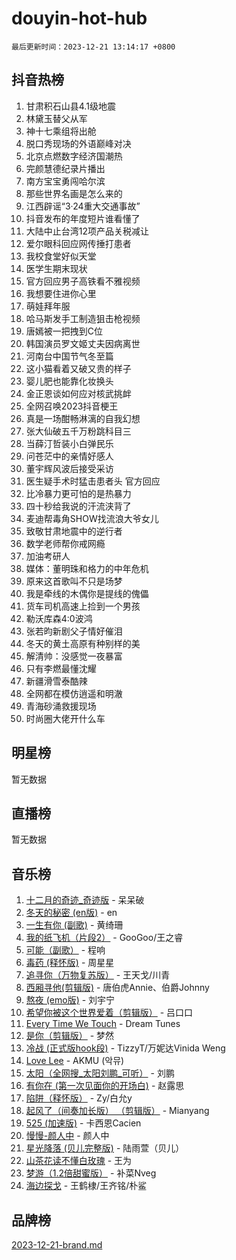 # douyin-hot-hub

`最后更新时间：2023-12-21 13:14:17 +0800`

## 抖音热榜

1. 甘肃积石山县4.1级地震
1. 林黛玉替父从军
1. 神十七乘组将出舱
1. 脱口秀现场的外语巅峰对决
1. 北京点燃数字经济国潮热
1. 完颜慧德纪录片播出
1. 南方宝宝勇闯哈尔滨
1. 那些世界名画是怎么来的
1. 江西辟谣“3·24重大交通事故”
1. 抖音发布的年度短片谁看懂了
1. 大陆中止台湾12项产品关税减让
1. 爱尔眼科回应网传捶打患者
1. 我校食堂好似天堂
1. 医学生期末现状
1. 官方回应男子高铁看不雅视频
1. 我想要住进你心里
1. 萌娃拜年服
1. 哈马斯发手工制造狙击枪视频
1. 唐嫣被一把拽到C位
1. 韩国演员罗文姬丈夫因病离世
1. 河南台中国节气冬至篇
1. 这小猫看着又破又贵的样子
1. 婴儿肥也能靠化妆换头
1. 金正恩谈如何应对核武挑衅
1. 全网召唤2023抖音梗王
1. 真是一场酣畅淋漓的自我幻想
1. 张大仙破五千万粉跳科目三
1. 当薛汀哲装小白弹民乐
1. 问苍茫中的亲情好感人
1. 董宇辉风波后接受采访
1. 医生疑手术时猛击患者头 官方回应
1. 比冷暴力更可怕的是热暴力
1. 四十秒给我说的汗流浃背了
1. 麦迪帮毒角SHOW找流浪大爷女儿
1. 致敬甘肃地震中的逆行者
1. 数学老师帮你戒网瘾
1. 加油考研人
1. 媒体：董明珠和格力的中年危机
1. 原来这首歌叫不只是场梦
1. 我是牵线的木偶你是提线的傀儡
1. 货车司机高速上捡到一个男孩​
1. 勒沃库森4:0波鸿
1. 张若昀新剧父子情好催泪
1. 冬天的黄土高原有种别样的美
1. 解清帅：没感觉一夜暴富
1. 只有李燃最懂沈耀
1. 新疆滑雪泰酷辣
1. 全网都在模仿逍遥和明澈
1. 青海砂涌救援现场
1. 时尚圈大佬开什么车

## 明星榜

暂无数据

## 直播榜

暂无数据

## 音乐榜

1. [十二月的奇迹_奇迹版](https://sf6-cdn-tos.douyinstatic.com/obj/tos-cn-ve-2774/oMslvA9FBzGMGHnyUuoiiUjtIAXfMz6tzwByW8) - 呆呆破
1. [冬天的秘密 (en版)](https://sf6-cdn-tos.douyinstatic.com/obj/tos-cn-ve-2774/okIuMHDdzyf3FjGK4Lphe1vfHcQaPIHAg0Z4CR) - en
1. [一生有你 (副歌)](https://sf6-cdn-tos.douyinstatic.com/obj/tos-cn-ve-2774/o8xzM8HLaQzgMiJ96FKAWCenIuzkFpfClDdmeW) - 黄绮珊
1. [我的纸飞机（片段2）](https://sf3-cdn-tos.douyinstatic.com/obj/tos-cn-ve-2774/oM2ZrKcg2CD5AeRB2gkeXOFB1IxAGJdZPazYHf) - GooGoo/王之睿
1. [可能（副歌）](https://sf6-cdn-tos.douyinstatic.com/obj/tos-cn-ve-2774/cde1731888894259b333569393c2fb51) - 程响
1. [毒药 (释怀版)](https://sf6-cdn-tos.douyinstatic.com/obj/tos-cn-ve-2774/oYILMEAzspdZBIzy4frJNB8ZHPHWAhiwowd4Ad) - 周星星
1. [追寻你（万物复苏版）](https://sf6-cdn-tos.douyinstatic.com/obj/tos-cn-ve-2774/oYeAZJsbjIDit9APmBg8u6uDUQnHmoCf3gbo74) - 王天戈/川青
1. [西厢寻他(剪辑版)](https://sf3-cdn-tos.douyinstatic.com/obj/tos-cn-ve-2774/oUsAVfAQKlRNxEv5qxvIB8o5qmIWUcXbzJKJhw) - 唐伯虎Annie、伯爵Johnny
1. [熬夜 (emo版)](https://sf6-cdn-tos.douyinstatic.com/obj/tos-cn-ve-2774/ocQZvZErLThAfNQOtBZ178gQDfCDFBL9iB5lvY) - 刘宇宁
1. [希望你被这个世界爱着（剪辑版）](https://sf6-cdn-tos.douyinstatic.com/obj/tos-cn-ve-2774/oo4H3BfEygN7l7bQaMBOZHCQ1eI4FqtED5skQ2) - 吕口口
1. [Every Time We Touch](https://sf3-cdn-tos.douyinstatic.com/obj/tos-cn-ve-2774/ogN6lUKQeBBfEVhIOMikG1CcJjugxk1tztZyhP) - Dream Tunes
1. [是你（剪辑版）](https://sf6-cdn-tos.douyinstatic.com/obj/tos-cn-ve-2774/46019dae783c4c969944217fe1cfafc4) - 梦然
1. [冷战 (正式版hook段)](https://sf3-cdn-tos.douyinstatic.com/obj/tos-cn-ve-2774/oMuEoiBasWApEMVDgNiI8VAByNmwo5J0pyf8Yx) - TizzyT/万妮达Vinida Weng
1. [Love Lee](https://sf3-cdn-tos.douyinstatic.com/obj/tos-cn-ve-2774/o05GbkJGbCBTdDnMtB0fwOYgkeZp23vrWQDQBS) - AKMU (악뮤)
1. [太阳（全网搜_太阳刘鹏_可听）](https://sf6-cdn-tos.douyinstatic.com/obj/tos-cn-ve-2774/ogWbyIQnlBFImVbeDocRdCIYtBHlbJXgfZMvgz) - 刘鹏
1. [有你在 (第一次见面你的开场白)](https://sf3-cdn-tos.douyinstatic.com/obj/tos-cn-ve-2774/oAthrQ3ClJBfI57uBoFEgNDYtNCZ0TSYQQfxQ0) - 赵露思
1. [陷阱（释怀版）](https://sf3-cdn-tos.douyinstatic.com/obj/tos-cn-ve-2774/oE8C21LeZrzKLDFfQYgMzx4GAIHageG5IzayY7) - Zy/白允y
1. [起风了（间奏加长版） （剪辑版）](https://sf3-cdn-tos.douyinstatic.com/obj/tos-cn-ve-2774/8a927fdf26bc49e0ada58e80d57cf030) - Mianyang
1. [525 (加速版)](https://sf3-cdn-tos.douyinstatic.com/obj/tos-cn-ve-2774/oIfKCtqfDyP8Vc9FpAPgWMyezT6LnDT1abRwGg) - 卡西恩Cacien
1. [慢慢-颜人中](https://sf6-cdn-tos.douyinstatic.com/obj/tos-cn-ve-2774/ocjHNfBXdBxQNC8ZGAeoLMFTUgtBg8bkExunDC) - 颜人中
1. [星光降落 (贝儿完整版)](https://sf3-cdn-tos.douyinstatic.com/obj/tos-cn-ve-2774/okwB9hAwyAtsFFkFBzAX1hOOfQuIoMNs0W2Mwr) - 陆雨萱（贝儿）
1. [山茶花读不懂白玫瑰](https://sf3-cdn-tos.douyinstatic.com/obj/tos-cn-ve-2774/osfn8B7DktrRHEPJgPCfDbw7QDQEkwC16BxZg9) - 王为
1. [梦游（1.2倍甜蜜版）](https://sf3-cdn-tos.douyinstatic.com/obj/tos-cn-ve-2774/o4gyAUm8hwufoEABmwVIiQtHsFuGzAEEWtNMzo) - 补菜Nveg
1. [海边探戈](https://sf6-cdn-tos.douyinstatic.com/obj/tos-cn-ve-2774/os9gE0VQCGqt6VQkZDyBBYvfSDY0QFe3vVmubn) - 王鹤棣/王齐铭/朴鲨

## 品牌榜

[2023-12-21-brand.md](2023-12-21-brand.md)
